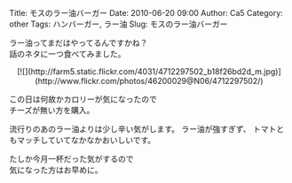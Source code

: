 Title: モスのラー油バーガー
Date: 2010-06-20 09:00
Author: Ca5
Category: other
Tags: ハンバーガー, ラー油
Slug: モスのラー油バーガー

ラー油ってまだはやってるんですかね？  
話のネタに一つ食べてみました。

<p>
<center>
[![](http://farm5.static.flickr.com/4031/4712297502_b18f26bd2d_m.jpg)](http://www.flickr.com/photos/46200029@N06/4712297502/)

</center>
  
この日は何故かカロリーが気になったので  
チーズが無い方を購入。

</p>
流行りのあのラー油よりは少し辛い気がします。  
ラー油が強すぎず、  
トマトともマッチしていてなかなかおいしいです。

たしか今月一杯だった気がするので  
気になった方はお早めに。  

